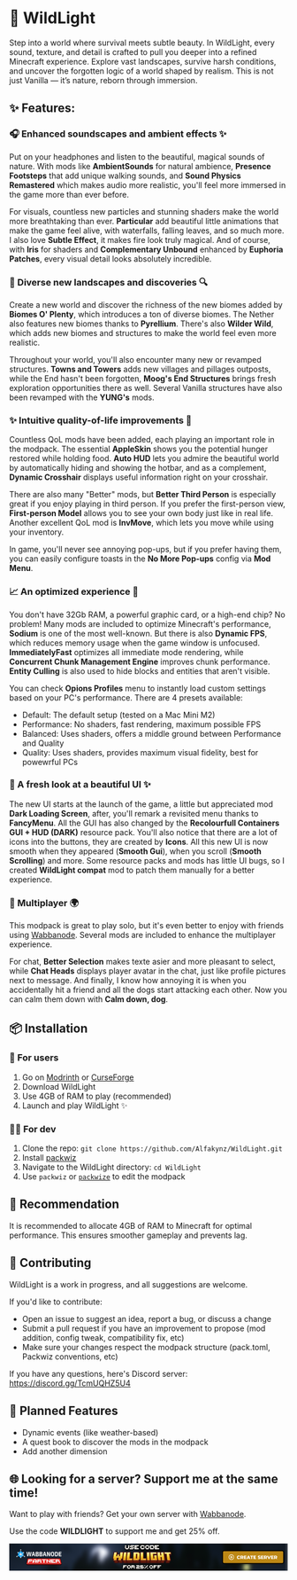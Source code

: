 # 🌲 WildLight

Step into a world where survival meets subtle beauty. In WildLight, every sound, texture, and detail is crafted to pull you deeper into a refined Minecraft experience. Explore vast landscapes, survive harsh conditions, and uncover the forgotten logic of a world shaped by realism. This is not just Vanilla — it’s nature, reborn through immersion.

## ✨ Features:

### 🎧 Enhanced soundscapes and ambient effects ✨

Put on your headphones and listen to the beautiful, magical sounds of nature. With mods like **AmbientSounds** for natural ambience, **Presence Footsteps** that add unique walking sounds, and **Sound Physics Remastered** which makes audio more realistic, you'll feel more immersed in the game more than ever before.

For visuals, countless new particles and stunning shaders make the world more breathtaking than ever. **Particular** add beautiful little animations that make the game feel alive, with waterfalls, falling leaves, and so much more. I also love **Subtle Effect**, it makes fire look truly magical. And of course, with **Iris** for shaders and **Complementary Unbound** enhanced by **Euphoria Patches**, every visual detail looks absolutely incredible.

### 🌄 Diverse new landscapes and discoveries 🔍

Create a new world and discover the richness of the new biomes added by **Biomes O' Plenty**, which introduces a ton of diverse biomes. The Nether also features new biomes thanks to **Pyrellium**. There's also **Wilder Wild**, which adds new biomes and structures to make the world feel even more realistic.

Throughout your world, you'll also encounter many new or revamped structures. **Towns and Towers** adds new villages and pillages outposts, while the End hasn't been forgotten, **Moog's End Structures** brings fresh exploration opportunities there as well. Several Vanilla structures have also been revamped with the **YUNG's** mods.

### ✨ Intuitive quality-of-life improvements 🧬

Countless QoL mods have been added, each playing an important role in the modpack. The essential **AppleSkin** shows you the potential hunger restored while holding food. **Auto HUD** lets you admire the beautiful world by automatically hiding and showing the hotbar, and as a complement, **Dynamic Crosshair** displays useful information right on your crosshair.

There are also many "Better" mods, but **Better Third Person** is especially great if you enjoy playing in third person. If you prefer the first-person view, **First-person Model** allows you to see your own body just like in real life. Another excellent QoL mod is **InvMove**, which lets you move while using your inventory.

In game, you'll never see annoying pop-ups, but if you prefer having them, you can easily configure toasts in the **No More Pop-ups** config via **Mod Menu**.

### 📈 An optimized experience 🔧

You don't have 32Gb RAM, a powerful graphic card, or a high-end chip? No problem! Many mods are included to optimize Minecraft's performance, **Sodium** is one of the most well-known. But there is also **Dynamic FPS**, which reduces memory usage when the game window is unfocused. **ImmediatelyFast** optimizes all immediate mode rendering, while **Concurrent Chunk Management Engine** improves chunk performance. **Entity Culling** is also used to hide blocks and entities that aren't visible.

You can check **Opions Profiles** menu to instantly load custom settings based on your PC's performance. There are 4 presets available:

- Default: The default setup (tested on a Mac Mini M2)
- Performance: No shaders, fast rendering, maximum possible FPS
- Balanced: Uses shaders, offers a middle ground between Performance and Quality
- Quality: Uses shaders, provides maximum visual fidelity, best for powewrful PCs

### 🎨 A fresh look at a beautiful UI ✨

The new UI starts at the launch of the game, a little but appreciated mod **Dark Loading Screen**, after, you'll remark a revisited menu thanks to **FancyMenu**. All the GUI has also changed by the **Recolourfull Containers GUI + HUD (DARK)** resource pack. You'll also notice that there are a lot of icons into the buttons, they are created by **Icons**. All this new UI is now smooth when they appeared (**Smooth Gui**), when you scroll (**Smooth Scrolling**) and more. Some resource packs and mods has little UI bugs, so I created **WildLight compat** mod to patch them manually for a better experience.

### 🛜 Multiplayer 🌍

This modpack is great to play solo, but it's even better to enjoy with friends using [Wabbanode](http://wabbanode.com/affiliate/wildlight). Several mods are included to enhance the multiplayer experience.

For chat, **Better Selection** makes texte asier and more pleasant to select, while **Chat Heads** displays player avatar in the chat, just like profile pictures next to message. And finally, I know how annoying it is when you accidentally hit a friend and all the dogs start attacking each other. Now you can calm them down with **Calm down, dog**.

## 📦 Installation

### 👤 For users

1. Go on [Modrinth](https://modrinth.com/project/6QzexKXD) or [CurseForge](https://www.curseforge.com/minecraft/modpacks/wildlight)
2. Download WildLight
3. Use 4GB of RAM to play (recommended)
4. Launch and play WildLight ✨

### 👨‍💻 For dev

1. Clone the repo: `git clone https://github.com/Alfakynz/WildLight.git`
2. Install [packwiz](https://packwiz.infra.link/)
3. Navigate to the WildLight directory: `cd WildLight`
4. Use `packwiz` or [`packwize`](https://github.com/Alfakynz/PackWize) to edit the modpack

## 🔧 Recommendation

It is recommended to allocate 4GB of RAM to Minecraft for optimal performance. This ensures smoother gameplay and prevents lag.

## 🤝 Contributing

WildLight is a work in progress, and all suggestions are welcome.

If you'd like to contribute:

- Open an issue to suggest an idea, report a bug, or discuss a change
- Submit a pull request if you have an improvement to propose (mod addition, config tweak, compatibility fix, etc)
- Make sure your changes respect the modpack structure (pack.toml, Packwiz conventions, etc)

If you have any questions, here's Discord server: https://discord.gg/TcmUQHZ5U4

## 🚀 Planned Features

- Dynamic events (like weather-based)
- A quest book to discover the mods in the modpack
- Add another dimension

## 🌐 Looking for a server? Support me at the same time!

Want to play with friends? Get your own server with [Wabbanode](http://wabbanode.com/affiliate/wildlight).

Use the code **WILDLIGHT** to support me and get 25% off.

[![Wabbanode server](Media/banner.png)](http://wabbanode.com/affiliate/wildlight)

